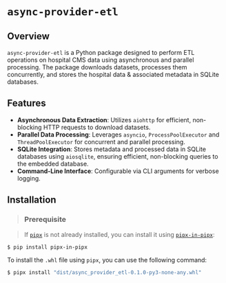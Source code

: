 # `async-provider-etl`

## Overview
`async-provider-etl` is a Python package designed to perform ETL operations on hospital CMS data using asynchronous 
and parallel processing. The package downloads datasets, processes them concurrently, and stores the hospital data & 
associated metadata in
SQLite databases.

## Features
- **Asynchronous Data Extraction**: Utilizes `aiohttp` for efficient, non-blocking HTTP requests to download datasets.
- **Parallel Data Processing**: Leverages `asyncio`, `ProcessPoolExecutor` and `ThreadPoolExecutor` for 
  concurrent and parallel 
  processing.
- **SQLite Integration**: Stores metadata and processed data in SQLite databases using `aiosqlite`, ensuring efficient, non-blocking queries to the embedded database.
- **Command-Line Interface**: Configurable via CLI arguments for verbose logging.

## Installation

> ### Prerequisite

  >If [`pipx`](https://github.com/pypa/pipx) is not already installed, you can install it using [`pipx-in-pipx`](https://github.com/mattsb42-meta/pipx-in-pipx):

  ```bash
  $ pip install pipx-in-pipx
  ```

To install the `.whl` file using `pipx`, you can use the following command:

```bash
$ pipx install "dist/async_provider_etl-0.1.0-py3-none-any.whl"
```

